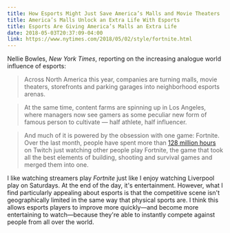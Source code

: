 ```yaml
---
title: How Esports Might Just Save America’s Malls and Movie Theaters 
title: America’s Malls Unlock an Extra Life With Esports
title: Esports Are Giving America’s Malls an Extra Life 
date: 2018-05-03T20:37:09-04:00
link: https://www.nytimes.com/2018/05/02/style/fortnite.html
---
```


Nellie Bowles, *New York Times*, reporting on the increasing analogue world influence of esports:

> Across North America this year, companies are turning malls, movie theaters, storefronts and parking garages into neighborhood esports arenas.

> At the same time, content farms are spinning up in Los Angeles, where managers now see gamers as some peculiar new form of famous person to cultivate — half athlete, half influencer.

> And much of it is powered by the obsession with one game: Fortnite. Over the last month, people have spent more than [128 million hours](https://sullygnome.com/game/Fortnite/30/summary) on Twitch just watching other people play Fortnite, the game that took all the best elements of building, shooting and survival games and merged them into one.

I like watching streamers play *Fortnite* just like I enjoy watching Liverpool play on Saturdays. At the end of the day, it's entertainment. However, what I find particularly appealing about esports is that the competitive scene isn't geographically limited in the same way that physical sports are. I think this allows esports players to improve more quickly—and become more entertaining to watch—because they're able to instantly compete against people from all over the world.